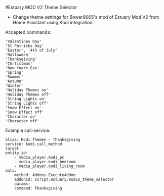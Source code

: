 
#Estuary MOD V2 Theme Selector

- Change theme settings for Bower9065's mod of Estuary Mod V2 from Home Assistant using Kodi integration.

Accepted commands:

    'Valentines Day' 
    'St Patricks Day'
    'Easter', '4th of July'
	'Halloween'
	'Thanksgiving'
	'Chrtistmas'
	'New Years Eve'
	'Spring'
	'Summer'
	'Autumn'
	'Winter'
	'Holiday Themes on'
	'Holiday Themes off'
	'String Lights on'
	'String Lights off'
	'Snow Effect on' 
	'Snow Effect off'
	'Character on'
	'Character off'

Example call-service:

	alias: Kodi Themes - Thanksgiving
	service: kodi.call_method
	target:
	entity_id:
		- media_player.kodi_pc
		- media_player.kodi_bedroom
		- media_player.kodi_living_room
	data:
		method: Addons.ExecuteAddon
		addonid: script.estuary.modv2_theme_selector
		params:
		command: Thanksgiving